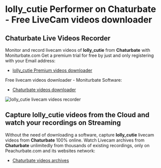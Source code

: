 # lolly_cutie Performer on Chaturbate - Free LiveCam videos downloader

## Chaturbate Live Videos Recorder

Monitor and record livecam videos of **lolly_cutie** from **Chaturbate** with Moniturbate.com
Get a premium trial for free by just and only registering with your Email address:
* [lolly_cutie Premium videos downloader](https://moniturbate.com/request-demo-licence-key.html)

Free livecam videos downloader - Moniturbate Software:
* [Chaturbate videos downloader](https://moniturbate.com/moniturbate-download-software.html)

![lolly_cutie livecam videos recorder](https://peachurnet.com/templates/moniturbate-software.png)


## Capture lolly_cutie videos from the Cloud and watch your recordings on Streaming

Without the need of downloading a software, capture **lolly_cutie** livecam videos from **Chaturbate** 100% online.
Watch Livecam archives from **Chaturbate** unlimitedly from thousands of existing recordings, only on Peachurbate.com and its websites network:
* [Chaturbate videos archives](https://peachurnet.com/)